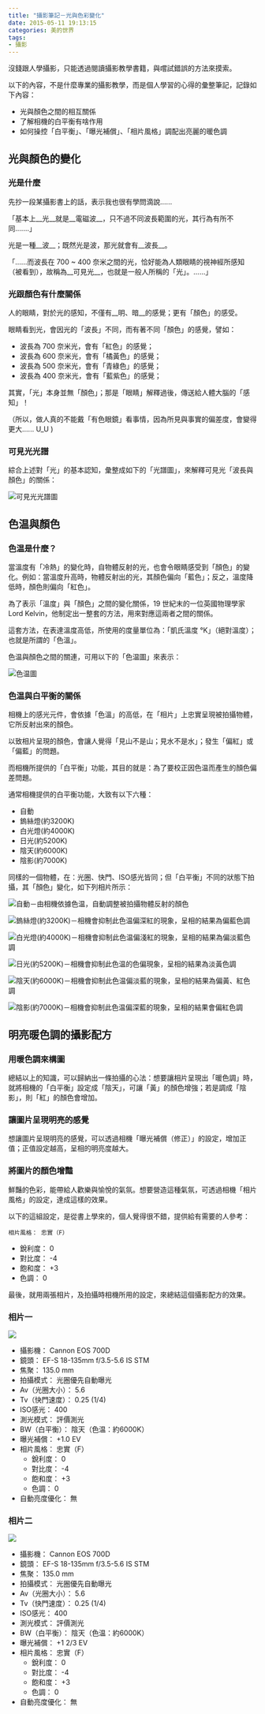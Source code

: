 ```yaml
---
title: "攝影筆記－光與色彩變化"
date: 2015-05-11 19:13:15
categories: 美的世界
tags:
- 攝影
---
```


沒錢跟人學攝影，只能透過閱讀攝影教學書籍，與嚐試錯誤的方法來摸索。

以下的內容，不是什麼專業的攝影教學，而是個人學習的心得的彙整筆記，記錄如下內容：
 * 光與顏色之間的相互關係
 * 了解相機的白平衡有啥作用
 * 如何操控「白平衡」、「曝光補償」、「相片風格」調配出亮麗的暖色調
<!-- more -->

## 光與顏色的變化

### 光是什麼

先抄一段某攝影書上的話，表示我也很有學問滴說......

「基本上__光__就是__電磁波__，只不過不同波長範圍的光，其行為有所不同.......」

光是一種__波__；既然光是波，那光就會有__波長__。

「......而波長在 700 ~ 400 奈米之間的光，恰好能為人類眼睛的視神經所感知（被看到），故稱為__可見光__，也就是一般人所稱的「光」。......」

### 光跟顏色有什麼關係

人的眼睛，對於光的感知，不僅有__明、暗__的感覺；更有「顏色」的感受。

眼睛看到光，會因光的「波長」不同，而有著不同「顏色」的感覺，譬如：

 * 波長為 700 奈米光，會有「紅色」的感覺；
 * 波長為 600 奈米光，會有「橘黃色」的感覺；
 * 波長為 500 奈米光，會有「青綠色」的感覺；
 * 波長為 400 奈米光，會有「藍紫色」的感覺；

其實，「光」本身並無「顏色」；那是「眼睛」解釋過後，傳送給人體大腦的「感知」！

（所以，做人真的不能戴「有色眼鏡」看事情，因為所見與事實的偏差度，會變得更大...... U_U  )

### 可見光光譜

綜合上述對「光」的基本認知，彙整成如下的「光譜圖」，來解釋可見光「波長與顏色」的關係：

![可見光光譜圖](http://203.71.152.82/biology/first/tea28/image/%E5%85%89%E8%AD%9C.jpg)



## 色温與顏色

### 色温是什麼？

當溫度有「冷熱」的變化時，自物體反射的光，也會令眼睛感受到「顏色」的變化。例如：當溫度升高時，物體反射出的光，其顏色偏向「藍色」；反之，溫度降低時，顏色則偏向「紅色」。

為了表示「溫度」與「顏色」之間的變化關係，19 世紀末的一位英國物理學家 Lord Kelvin，他制定出一整套的方法，用來對應這兩者之間的關係。

這套方法，在表達溫度高低，所使用的度量單位為：「凱氏溫度 °K」（絕對溫度）；也就是所謂的「色溫」。

色温與顏色之間的關連，可用以下的「色温圖」來表示：

![色温圖](http://www.olympus.co.jp/jp/support/cs/DI/QandA/Basic/images/contents/s0012_14.gif)

### 色温與白平衡的關係

相機上的感光元件，會依據「色溫」的高低，在「相片」上忠實呈現被拍攝物體，它所反射出來的顏色。

以致相片呈現的顏色，會讓人覺得「見山不是山；見水不是水」；發生「偏紅」或「偏藍」的問題。

而相機所提供的「白平衡」功能，其目的就是：為了要校正因色温而產生的顏色偏差問題。

通常相機提供的白平衡功能，大致有以下六種：
 * 自動
 * 鎢絲燈(約3200K)
 * 白光燈(約4000K)
 * 日光(約5200K)
 * 陰天(約6000K)
 * 陰影(約7000K)

同樣的一個物體，在：光圈、快門、ISO感光皆同；但「白平衡」不同的狀態下拍攝，其「顏色」變化，如下列相片所示：

![自動－由相機依據色温，自動調整被拍攝物體反射的顏色](https://lh5.googleusercontent.com/-WxdAY4Rrn24/VVF5A3yxWGI/AAAAAAAAhx8/Nyv7ATE4xEs/w989-h557-no/%25E6%2597%25A5%25E6%259C%25AC%25E5%2581%25B6%25EF%25BC%258DAuto%25EF%25BC%258DWB.JPG)

![鎢絲燈(約3200K)－相機會抑制此色温偏深紅的現象，呈相的結果為偏藍色調](https://lh5.googleusercontent.com/-rMnGhMSJuAU/VVF48rrW7tI/AAAAAAAAhxk/bQ-gcadj1Dc/w989-h557-no/%25E6%2597%25A5%25E6%259C%25AC%25E5%2581%25B6%25EF%25BC%258D3200K%25EF%25BC%258D%25E9%258E%25A2%25E7%25B5%25B2%25E7%2587%2588.JPG)

![白光燈(約4000K)－相機會抑制此色温偏淺紅的現象，呈相的結果為偏淡藍色調](https://lh5.googleusercontent.com/-jAcxuEqMoQY/VVF48gQ6AUI/AAAAAAAAhxc/KkuHzultIIQ/w989-h557-no/%25E6%2597%25A5%25E6%259C%25AC%25E5%2581%25B6%25EF%25BC%258D4000K%25EF%25BC%258D%25E7%2599%25BD%25E8%2589%25B2%25E8%259E%25A2%25E5%2585%2589%25E7%2587%2588.JPG)

![日光(約5200K)－相機會抑制此色温的色偏現象，呈相的結果為淡黃色調](https://lh3.googleusercontent.com/-IGT9xdprYBQ/VVF486SYvjI/AAAAAAAAhxg/bIPxffR6HLM/w989-h557-no/%25E6%2597%25A5%25E6%259C%25AC%25E5%2581%25B6%25EF%25BC%258D5200K%25EF%25BC%258D%25E6%2597%25A5%25E5%2585%2589.JPG)

![陰天(約6000K)－相機會抑制此色温偏淡藍的現象，呈相的結果為偏黃、紅色調](https://lh3.googleusercontent.com/-xiN9iC8xoq4/VVF4_ScgipI/AAAAAAAAhxw/3JpvwU92BIo/w989-h557-no/%25E6%2597%25A5%25E6%259C%25AC%25E5%2581%25B6%25EF%25BC%258D6000K%25EF%25BC%258D%25E9%2599%25B0%25E5%25A4%25A9.JPG)

![陰影(約7000K)－相機會抑制此色温偏深藍的現象，呈相的結果會偏紅色調](https://lh3.googleusercontent.com/-s3CteA3Oaok/VVF5AnzuOAI/AAAAAAAAhx4/s3uutcTheh8/w989-h557-no/%25E6%2597%25A5%25E6%259C%25AC%25E5%2581%25B6%25EF%25BC%258D7000K%25EF%25BC%258D%25E9%2599%25B0%25E5%25BD%25B1.JPG)



## 明亮暖色調的攝影配方

### 用暖色調來構圖

總結以上的知識，可以歸納出一條拍攝的心法：想要讓相片呈現出「暖色調」時，就將相機的「白平衡」設定成「陰天」，可讓「黃」的顏色增強；若是調成「陰影」，則「紅」的顏色會增加。

### 讓圖片呈現明亮的感覺

想讓圖片呈現明亮的感覺，可以透過相機「曝光補償（修正）」的設定，增加正值；正值設定越高，呈相的明亮度越大。

### 將圖片的顏色增豔

鮮豔的色彩，能帶給人歡樂與愉悅的氣氛。想要營造這種氣氛，可透過相機「相片風格」的設定，達成這樣的效果。

以下的這組設定，是從書上學來的，個人覺得很不錯，提供給有需要的人參考：

`相片風格： 忠實（F）`
  - 銳利度： 0
  - 對比度： -4
  - 飽和度： +3
  - 色調：   0

最後，就用兩張相片，及拍攝時相機所用的設定，來總結這個攝影配方的效果。

### 相片一

![](https://lh3.googleusercontent.com/-Q84e2spfnIE/VVG017FzoRI/AAAAAAAAhyc/d7eIjUPYi9o/s800/%2525E6%252597%2525A5%2525E6%25259C%2525AC%2525E4%2525BA%2525BA%2525E5%252581%2525B6%2525EF%2525BC%25258D%2525E9%2525A2%2525A8%2525E6%2525A0%2525BCF.JPG)

  * 攝影機： Cannon EOS 700D
  * 鏡頭： EF-S 18-135mm f/3.5-5.6 IS STM
  * 焦聚： 135.0 mm
  * 拍攝模式： 光圈優先自動曝光
  * Av（光圈大小）： 5.6
  * Tv（快門速度）： 0.25 (1/4)
  * ISO感光： 400
  * 測光模式： 評價測光
  * BW（白平衡）： 陰天（色温：約6000K）
  * 曝光補償： +1.0 EV
  * 相片風格： 忠實（F）
      - 銳利度： 0
      - 對比度： -4
      - 飽和度： +3
      - 色調：   0
  * 自動亮度優化： 無

### 相片二

![](https://lh3.googleusercontent.com/-298UCPRT9nw/VVHFTpACiHI/AAAAAAAAhys/CutH8hPRYxE/s800/%2525E5%2525A5%2525A7%2525E5%25259C%2525B0%2525E5%252588%2525A9%2525E9%252599%2525B6%2525E5%25259C%25259F%2525E4%2525BA%2525BA%2525E5%252581%2525B6.JPG)

  * 攝影機： Cannon EOS 700D
  * 鏡頭： EF-S 18-135mm f/3.5-5.6 IS STM
  * 焦聚： 135.0 mm
  * 拍攝模式： 光圈優先自動曝光
  * Av（光圈大小）： 5.6
  * Tv（快門速度）： 0.25 (1/4)
  * ISO感光： 400
  * 測光模式： 評價測光
  * BW（白平衡）： 陰天（色温：約6000K）
  * 曝光補償： +1 2/3 EV
  * 相片風格： 忠實（F）
      - 銳利度： 0
      - 對比度： -4
      - 飽和度： +3
      - 色調：   0
  * 自動亮度優化： 無
